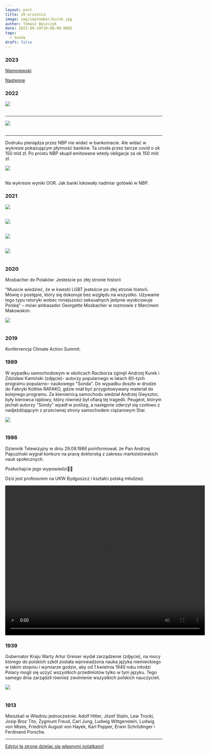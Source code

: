 ```yaml
---
layout: post
title: 29 września
image: img/september/kurek.jpg
author: Tomasz Waszczyk
date: 2022-09-29T10:00:00.000Z
tags:
  - Sonda
draft: false
---
```


### 2023

<a href="./documents/september/niemojewski.pdf" target="_blank">Niemojewski</a>

<a href="./documents/september/Raport epidemia_sniadanie-prasowe.pdf" target="_blank">Następne</a>

### 2022

<img src="./img/september/boe.jpeg"><br><br>

---

<img src="./img/september/splacanywdzieciach.png"><br><br>

---

Dodruku pieniądza przez NBP nie widać w bankomacie.
Ale widać w wykresie pokazującym płynność banków.
Ta urosła przez tarcze covid o ok 150 mld zł.
Po prostu NBP skupił emitowane wtedy obligacje za ok 150 mld zł.

<img src="./img/september/dodruk.jpeg"><br><br>

Na wykresie wyniki OOR. Jak banki lokowały nadmiar gotówki w NBP.

### 2021

<img src="./img/september/morawiecki.jpg"><br><br>

<img src="./img/september/ziobro.jpg"><br><br>

<img src="./img/september/brudzinski.jpg"><br><br>

<img src="./img/september/gowin.jpg"><br><br>

### 2020

Mosbacher do Polaków: Jesteście po złej stronie historii

"Musicie wiedzieć, że w kwestii LGBT jesteście po złej stronie historii. Mówię o postępie, który się dokonuje bez względu na wszystko. Używanie tego typu retoryki wobec mniejszości seksualnych jedynie wyobcowuje Polskę" – mówi ambasador Georgette Mosbacher w rozmowie z Marcinem Makowskim.

<img src="./img/september/mosbacher.jpeg"><br><br>

### 2019

Konferrencja Climate Action Summit.

### 1989

W wypadku samochodowym w okolicach Raciborza zginęli Andrzej Kurek i Zdzisław Kamiński (zdjęcie)- autorzy popularnego w latach 80-tych programu popularno- naukowego "Sonda".
Do wypadku doszło w drodze do Fabryki Kotłów RAFAKO, gdzie miał być przygotowywany materiał do kolejnego programu. Za kierownicą samochodu siedział Andrzej Gieysztor, były kierowca rajdowy, który również był ofiarą tej tragedii.
Peugeot, którym jechali autorzy "Sondy" wpadł w poślizg, a następnie zderzył się czołowo z nadjeżdżającym z przeciwnej strony samochodem ciężarowym Star.

<img src="./img/september/kurek.jpg"/><br><br>

### 1986

Dziennik Telewizyjny w dniu 29.09.1986 poinformował, że Pan Andrzej Papuziński wygrał konkurs na pracę doktorską z zakresu marksistowskich nauk społecznych.

Posłuchajcie jego wypowiedzi🙈🙉

Dziś jest profesorem na UKW Bydgoszcz i kształci polską młodzież.

<video width="640" height="480" controls>
  <source src="./movies/september/marksizm.mp4" type="video/mp4">
  Your browser does not support the video tag.
</video>

### 1939

Gubernator Kraju Warty Artur Greiser wydał zarządzenie (zdjęcie), na mocy którego do polskich szkół została wprowadzona nauka języka niemieckiego w takim stopniu i wymiarze godzin, aby od 1 kwietnia 1940 roku młodzi Polacy mogli się uczyć wszystkich przedmiotów tylko w tym języku.
Tego samego dnia zarządził również zwolnienie wszystkich polskich nauczycieli.

<img src="./img/september/greiser.jpg"/><br><br>

### 1913

Mieszkali w Wiedniu jednocześnie: Adolf Hitler, Józef Stalin, Lew Trocki, Josip Broz Tito, Zygmunt Freud, Carl Jung, Ludwig Wittgenstein, Ludwig von Mises, Friedrich August von Hayek, Karl Popper, Erwin Schrödinger i Ferdinand Porsche.

---

<a href="https://github.com/TomaszWaszczyk/historia.waszczyk.com/edit/master/src/content/september-29.md" target="_blank">Edytuj tę stronę dzieląc się własnymi notatkami!</a>
